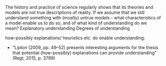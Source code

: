 The history and practice of science regularly shows that its theories and models are not true descriptions of reality. If we assume that we still understand something with (mostly) untrue models - what characteristics of a model enable us to do so, and of what kind of understanding do we mean?
Explanatory understanding
Degrees of understanding




how-possibly explanations/ heuristics etc. do enable understanding:
- “Lipton (2009, pp. 49–52) presents interesting arguments for the thesis that potential (how-possibly) explanations can provide understanding” (Regt, 2015, p. 3789)